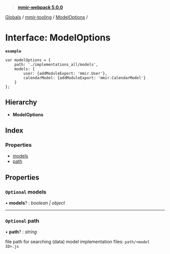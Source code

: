 > **[mmir-webpack 5.0.0](../README.md)**

[Globals](../README.md) / [mmir-tooling](../modules/mmir_tooling.md) / [ModelOptions](mmir_tooling.modeloptions.md) /

# Interface: ModelOptions

**`example`** 
```
var modelOptions = {
	path: './implementations_all/models',
	models: {
		user: {addModuleExport: 'mmir.User'},
		calendarModel: {addModuleExport: 'mmir.CalendarModel'}
	}
};
```

## Hierarchy

* **ModelOptions**

## Index

### Properties

* [models](mmir_tooling.modeloptions.md#optional-models)
* [path](mmir_tooling.modeloptions.md#optional-path)

## Properties

### `Optional` models

• **models**? : *boolean | object*

___

### `Optional` path

• **path**? : *string*

file path for searching (data) model implementation files:
`path/<model ID>.js`